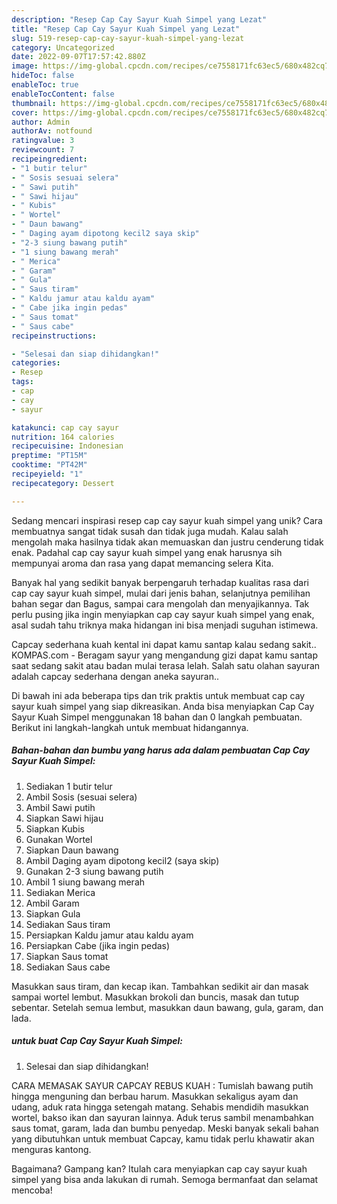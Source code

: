 ```yaml
---
description: "Resep Cap Cay Sayur Kuah Simpel yang Lezat"
title: "Resep Cap Cay Sayur Kuah Simpel yang Lezat"
slug: 519-resep-cap-cay-sayur-kuah-simpel-yang-lezat
category: Uncategorized
date: 2022-09-07T17:57:42.880Z
image: https://img-global.cpcdn.com/recipes/ce7558171fc63ec5/680x482cq70/cap-cay-sayur-kuah-simpel-foto-resep-utama.jpg
hideToc: false
enableToc: true
enableTocContent: false
thumbnail: https://img-global.cpcdn.com/recipes/ce7558171fc63ec5/680x482cq70/cap-cay-sayur-kuah-simpel-foto-resep-utama.jpg
cover: https://img-global.cpcdn.com/recipes/ce7558171fc63ec5/680x482cq70/cap-cay-sayur-kuah-simpel-foto-resep-utama.jpg
author: Admin
authorAv: notfound
ratingvalue: 3
reviewcount: 7
recipeingredient:
- "1 butir telur"
- " Sosis sesuai selera"
- " Sawi putih"
- " Sawi hijau"
- " Kubis"
- " Wortel"
- " Daun bawang"
- " Daging ayam dipotong kecil2 saya skip"
- "2-3 siung bawang putih"
- "1 siung bawang merah"
- " Merica"
- " Garam"
- " Gula"
- " Saus tiram"
- " Kaldu jamur atau kaldu ayam"
- " Cabe jika ingin pedas"
- " Saus tomat"
- " Saus cabe"
recipeinstructions:

- "Selesai dan siap dihidangkan!"
categories:
- Resep
tags:
- cap
- cay
- sayur

katakunci: cap cay sayur 
nutrition: 164 calories
recipecuisine: Indonesian
preptime: "PT15M"
cooktime: "PT42M"
recipeyield: "1"
recipecategory: Dessert

---
```





Sedang mencari inspirasi resep cap cay sayur kuah simpel yang unik? Cara membuatnya sangat tidak susah dan tidak juga mudah. Kalau salah mengolah maka hasilnya tidak akan memuaskan dan justru cenderung tidak enak. Padahal cap cay sayur kuah simpel yang enak harusnya sih mempunyai aroma dan rasa yang dapat memancing selera Kita.





Banyak hal yang sedikit banyak berpengaruh terhadap kualitas rasa dari cap cay sayur kuah simpel, mulai dari jenis bahan, selanjutnya pemilihan bahan segar dan Bagus, sampai cara mengolah dan menyajikannya. Tak perlu pusing jika ingin menyiapkan cap cay sayur kuah simpel yang enak,      asal sudah tahu triknya maka hidangan ini bisa menjadi suguhan istimewa.














Capcay sederhana kuah kental ini dapat kamu santap kalau sedang sakit.. KOMPAS.com - Beragam sayur yang mengandung gizi dapat kamu santap saat sedang sakit atau badan mulai terasa lelah. Salah satu olahan sayuran adalah capcay sederhana dengan aneka sayuran..






Di bawah ini ada beberapa tips dan trik praktis untuk membuat cap cay sayur kuah simpel yang siap dikreasikan. Anda bisa menyiapkan Cap Cay Sayur Kuah Simpel menggunakan 18 bahan dan 0 langkah pembuatan. Berikut ini langkah-langkah untuk membuat hidangannya.

<!--inarticleads1-->

##### Bahan-bahan dan bumbu yang harus ada dalam pembuatan Cap Cay Sayur Kuah Simpel:

1. Sediakan 1 butir telur
1. Ambil  Sosis (sesuai selera)
1. Ambil  Sawi putih
1. Siapkan  Sawi hijau
1. Siapkan  Kubis
1. Gunakan  Wortel
1. Siapkan  Daun bawang
1. Ambil  Daging ayam dipotong kecil2 (saya skip)
1. Gunakan 2-3 siung bawang putih
1. Ambil 1 siung bawang merah
1. Sediakan  Merica
1. Ambil  Garam
1. Siapkan  Gula
1. Sediakan  Saus tiram
1. Persiapkan  Kaldu jamur atau kaldu ayam
1. Persiapkan  Cabe (jika ingin pedas)
1. Siapkan  Saus tomat
1. Sediakan  Saus cabe


Masukkan saus tiram, dan kecap ikan. Tambahkan sedikit air dan masak sampai wortel lembut. Masukkan brokoli dan buncis, masak dan tutup sebentar. Setelah semua lembut, masukkan daun bawang, gula, garam, dan lada. 

<!--inarticleads2-->

#####  untuk buat Cap Cay Sayur Kuah Simpel:


1. Selesai dan siap dihidangkan!

CARA MEMASAK SAYUR CAPCAY REBUS KUAH : Tumislah bawang putih hingga menguning dan berbau harum. Masukkan sekaligus ayam dan udang, aduk rata hingga setengah matang. Sehabis mendidih masukkan wortel, bakso ikan dan sayuran lainnya. Aduk terus sambil menambahkan saus tomat, garam, lada dan bumbu penyedap. Meski banyak sekali bahan yang dibutuhkan untuk membuat Capcay, kamu tidak perlu khawatir akan menguras kantong. 

Bagaimana? Gampang kan? Itulah cara menyiapkan cap cay sayur kuah simpel yang bisa anda lakukan di rumah. Semoga bermanfaat dan selamat mencoba!
